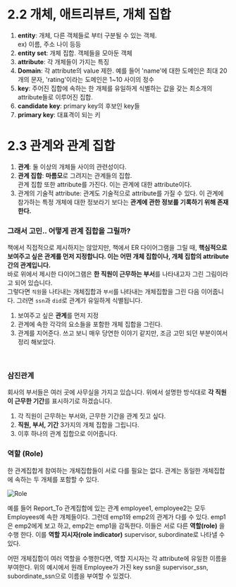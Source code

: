 # 2.2 개체, 애트리뷰트, 개체 집합
1. **entity**: 개체, 다른 객체들로 부터 구분될 수 있는 객체. <br> 
ex) 이름, 주소 나이 등등
2. **entity set**: 개체 집합. 객체들을 모아둔 객체
3. **attribute**: 각 개체들이 가지는 특징
4. **Domain**: 각 attribute의 value 제한. 예를 들어 'name'에 대한 도메인은 최대 20개의 문자, 'rating'이라는 도메인은 1~10 사이의 정수
5. **key**: 주어진 집합에 속하는 한 개체를 유일하게 식별하는 값을 갖는 최소개의 attribute들로 이루어진 집합.
6. **candidate key**: primary key의 후보인 key들
7. **primary key**: 대표격이 되는 키

# 2.3 관계와 관계 집합
1. **관계**: 둘 이상의 개체들 사이의 관련성이다. 
2. **관계 집합**: **마름모**로 그려지는 관계들의 집합. <br> 관계 집합 또한 attribute를 가진다. 이는 관계에 대한 attribute이다.
3. 관계의 기술적 attribute: 관계도 기술적으로 attribute를 가질 수 있다. 이 관계에 참가하는 특정 개체에 대한 정보라기 보다는 **관계에 관한 정보를 기록하기 위해 존재한다.**

### 그래서 고민.. 어떻게 관계 집합을 그릴까? <br>
책에서 직접적으로 제시하지는 않았지만, 책에서 ER 다이어그램을 그릴 때, **핵심적으로 보여주고 싶은 관계를 먼저 지정합니다. 이는 어떤 개체 집합이나, 개체 집합의 attribute간의 관계입니다.** <br> 
바로 위에서 제시한 다이어그램은 **한 직원이 근무하는 부서**를 나타내고자 그린 그림이라고 되어 있습니다. <br> 그렇다면 `직원`을 나타내는 개체집합과 `부서`를 나타내는 개체집합을 그린 다음 이어줍니다. 그러면 `ssn`과 `did`로 관계가 유일하게 식별됩니다.<br>

1. 보여주고 싶은 **관계**를 먼저 지정 
2. 관계에 속한 각각의 요소들을 포함한 개체 집합을 그린다.
3. 관계를 지어준다.
쓰고 보니 매우 당연한 이야기 같지만, 조금 고민 되던 부분이여서 정리 해보았다.
<br>

### 삼진관계
회사의 부서들은 여러 곳에 사무실을 가지고 있습니다. 위에서 설명한 방식대로 **각 직원이 근무한 기간**를 표시하기로 하겠습니다. 
<br>

1. 각 직원이 근무하는 부서와, 근무한 기간을 관계 짓고 싶다.
2. **직원, 부서, 기간** 3가지의 개체 집합을 그립니다.
3. 이후 하나의 관계 집합으로 이어줍니다.


### 역할 (Role)
한 관계집합게 참여하는 개체집합들이 서로 다를 필요는 없다. 관계는 동일한 개체집합에 속하는 두 개체를 포함할 수 있다. <br>

![Role](https://user-images.githubusercontent.com/71186266/191181373-8bfc82bf-faa8-4d8c-a176-16fddcc81df0.png)

예를 들어 Report_To 관계집합에 있는 관계 employee1, employee2는 모두 Employees에 속한 개체들이다. 그런데 emp1와 emp2의 관계가 다를 수 있다. emp1은 emp2에게 보고 하고, emp2는 emp1을 감독한다. 이들은 서로 다른 **역할(role)** 을 수행 한다. 이를 **역할 지시자(role indicator)** supervisor, subordinate로 나타낼 수 있다. <br>

어떤 개체집합이 여러 역할을 수행한다면, 역할 지시자는 각 attribute에 유일한 이름을 부여한다. 위의 예시에서 원래 Employee가 가진 key ssn을 supervisor_ssn, subordinate_ssn으로 이름을 부여할 수 있겠다.


